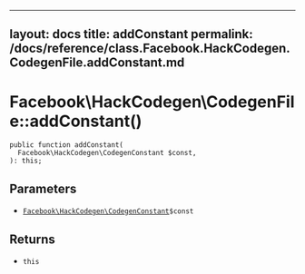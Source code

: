 
***

layout: docs
title: addConstant
permalink: /docs/reference/class.Facebook.HackCodegen.CodegenFile.addConstant.md
---







# Facebook\\HackCodegen\\CodegenFile::addConstant()




``` Hack
public function addConstant(
  Facebook\HackCodegen\CodegenConstant $const,
): this;
```




## Parameters




- [` Facebook\HackCodegen\CodegenConstant `](<class.Facebook.HackCodegen.CodegenConstant.md>)`` $const ``




## Returns




+ ` this `